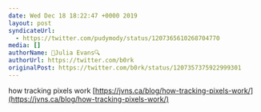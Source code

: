 ```yaml
---
date: Wed Dec 18 18:22:47 +0000 2019
layout: post
syndicateUrl:
  - https://twitter.com/pudymody/status/1207365610268704770
media: []
authorName: 🔎Julia Evans🔍
authorUrl: https://twitter.com/b0rk
originalPost: https://twitter.com/b0rk/status/1207357375922999301
---
```

how tracking pixels work [https://jvns.ca/blog/how-tracking-pixels-work/](https://jvns.ca/blog/how-tracking-pixels-work/)

